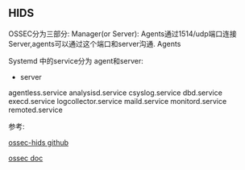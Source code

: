 ## HIDS

OSSEC分为三部分:
Manager(or Server): Agents通过1514/udp端口连接Server,agents可以通过这个端口和server沟通.
Agents

Systemd 中的service分为 agent和server:
- server

agentless.service
analysisd.service
csyslog.service
dbd.service
execd.service
logcollector.service
maild.service
monitord.service
remoted.service

参考:

[ossec-hids github](https://github.com/ossec/ossec-hids)

[ossec doc](http://www.ossec.net/docs/index.html)